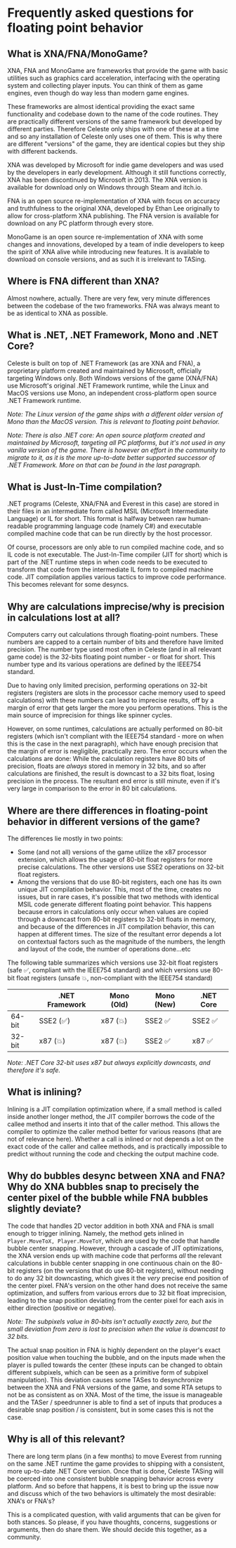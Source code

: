 # Frequently asked questions for floating point behavior

## What is XNA/FNA/MonoGame?
XNA, FNA and MonoGame are frameworks that provide the game with basic utilities such as graphics card acceleration, interfacing with the operating system and collecting player inputs. You can think of them as game engines, even though do way less than modern game engines.

These frameworks are almost identical providing the exact same functionality and codebase down to the name of the code routines. They are practically different versions of the same framework but developed by different parties. Therefore Celeste only ships with one of these at a time and so any installation of Celeste only uses one of them. This is why there are different "versions" of the game, they are identical copies but they ship with different backends.

XNA was developed by Microsoft for indie game developers and was used by the developers in early development. Although it still functions correctly, XNA has been discontinued by Microsoft in 2013. The XNA version is available for download only on Windows through Steam and itch.io.

FNA is an open source re-implementation of XNA with focus on accuracy and truthfulness to the original XNA, developed by Ethan Lee originally to allow for cross-platform XNA publishing. The FNA version is available for download on any PC platform through every store.

MonoGame is an open source re-implementation of XNA with some changes and innovations, developed by a team of indie developers to keep the spirit of XNA alive while introducing new features. It is available to download on console versions, and as such it is irrelevant to TASing.

## Where is FNA different than XNA?
Almost nowhere, actually. There are very few, very minute differences between the codebase of the two frameworks. FNA was always meant to be as identical to XNA as possible.

## What is .NET, .NET Framework, Mono and .NET Core?
Celeste is built on top of .NET Framework (as are XNA and FNA), a proprietary platform created and maintained by Microsoft, officially targeting Windows only. Both Windows versions of the game (XNA/FNA) use Microsoft's original .NET Framework runtime, while the Linux and MacOS versions use Mono, an independent cross-platform open source .NET Framework runtime.

*Note: The Linux version of the game ships with a different older version of Mono than the MacOS version. This is relevant to floating point behavior.*

*Note: There is also .NET core: An open source platform created and maintained by Microsoft, targeting all PC platforms, but it's not used in any vanilla version of the game. There is however an effort in the community to migrate to it, as it is the more up-to-date better supported successor of .NET Framework. More on that can be found in the last paragraph.*

## What is Just-In-Time compilation?
.NET programs (Celeste, XNA/FNA and Everest in this case) are stored in their files in an intermediate form called MSIL (Microsoft Intermediate Language) or IL for short. This format is halfway between raw human-readable programming language code (namely C#) and executable compiled machine code that can be run directly by the host processor.

Of course, processors are only able to run compiled machine code, and so IL code is not executable. The Just-In-Time compiler (JIT for short) which is part of the .NET runtime steps in when code needs to be executed to transform that code from the intermediate IL form to compiled machine code.
JIT compilation applies various tactics to improve code performance. This becomes relevant for some desyncs.

## Why are calculations imprecise/why is precision in calculations lost at all?
Computers carry out calculations through floating-point numbers. These numbers are capped to a certain number of bits and therefore have limited precision. The number type used most often in Celeste (and in all relevant game code) is the 32-bits floating point number - or float for short. This number type and its various operations are defined by the IEEE754 standard.

Due to having only limited precision, performing operations on 32-bit registers (registers are slots in the processor cache memory used to speed calculations) with these numbers can lead to imprecise results, off by a margin of error that gets larger the more you perform operations. This is the main source of imprecision for things like spinner cycles.

However, on some runtimes, calculations are actually performed on 80-bit registers (which isn't compliant with the IEEE754 standard - more on when this is the case in the next paragraph), which have enough precision that the margin of error is negligible, practically zero. The error occurs when the calculations are done: While the calculation registers have 80 bits of precision, floats are *always* stored in memory in 32 bits, and so after calculations are finished, the result is downcast to a 32 bits float, losing precision in the process. The resultant end error is still minute, even if it's very large in comparison to the error in 80 bit calculations.

## Where are there differences in floating-point behavior in different versions of the game?
The differences lie mostly in two points:

- Some (and not all) versions of the game utilize the x87 processor extension, which allows the usage of 80-bit float registers for more precise calculations. The other versions use SSE2 operations on 32-bit float registers.
- Among the versions that do use 80-bit registers, each one has its own unique JIT compilation behavior. This, most of the time, creates no issues, but in rare cases, it's possible that two methods with identical MSIL code generate different floating point behavior. This happens because errors in calculations only occur when values are copied through a downcast from 80-bit registers to 32-bit floats in memory, and because of the differences in JIT compilation behavior, this can happen at different times. The size of the resultant error depends a lot on contextual factors such as the magnitude of the numbers, the length and layout of the code, the number of operations done...etc

The following table summarizes which versions use 32-bit float registers (safe ✅, compliant with the IEEE754 standard) and which versions use 80-bit float registers (unsafe 💥, non-compliant with the IEEE754 standard)

|        | .NET Framework | Mono (Old) | Mono (New) | .NET Core |
| ------ | -------------- | ---------- | ---------- | --------- |
| 64-bit | SSE2 (✅)      | x87 (💥)   | SSE2 ✅    | SSE2 ✅    |
| 32-bit | x87 (💥)       | x87 (💥)   | SSE2 ✅    | x87 ✅     |

*Note: .NET Core 32-bit uses x87 but always explicitly downcasts, and therefore it's safe.*

## What is inlining?
Inlining is a JIT compilation optimization where, if a small method is called inside another longer method, the JIT compiler borrows the code of the callee method and inserts it into that of the caller method. This allows the compiler to optimize the caller method better for various reasons (that are not of relevance here).
Whether a call is inlined or not depends a lot on the exact code of the caller and callee methods, and is practically impossible to predict without running the code and checking the output machine code.

## Why do bubbles desync between XNA and FNA? Why do XNA bubbles snap to precisely the center pixel of the bubble while FNA bubbles slightly deviate?
The code that handles 2D vector addition in both XNA and FNA is small enough to trigger inlining. Namely, the method gets inlined in `Player.MoveToX, Player.MoveToY`, which are used by the code that handle bubble center snapping. However, through a cascade of JIT optimizations, the XNA version ends up with machine code that performs *all* the relevant calculations in bubble center snapping in one continuous chain on the 80-bit registers (on the versions that do use 80-bit registers), without needing to do any 32 bit downcasting, which gives it the *very* precise end position of the center pixel. FNA's version on the other hand does not receive the same optimization, and suffers from various errors due to 32 bit float imprecision, leading to the snap position deviating from the center pixel for each axis in either direction (positive or negative).

*Note: The subpixels value in 80-bits isn't actually exactly zero, but the small deviation from zero is lost to precision when the value is downcast to 32 bits.*

The actual snap position in FNA is highly dependent on the player's exact position value when touching the bubble, and on the inputs made when the player is pulled towards the center (these inputs can be changed to obtain different subpixels, which can be seen as a primitive form of subpixel manipulation).
This deviation causes some TASes to desynchronize between the XNA and FNA versions of the game, and some RTA setups to not be as consistent as on XNA. Most of the time, the issue is manageable and the TASer / speedrunner is able to find a set of inputs that produces a desirable snap position / is consistent, but in some cases this is not the case.

## Why is all of this relevant?
There are long term plans (in a few months) to move Everest from running on the same .NET runtime the game provides to shipping with a consistent, more up-to-date .NET Core version. Once that is done, Celeste TASing will be coerced into one consistent bubble snapping behavior across every platform. And so before that happens, it is best to bring up the issue now and discuss which of the two behaviors is ultimately the most desirable: XNA's or FNA's?

This is a complicated question, with valid arguments that can be given for both stances. So please, if you have thoughts, concerns, suggestions or arguments, then do share them. We should decide this together, as a community.
